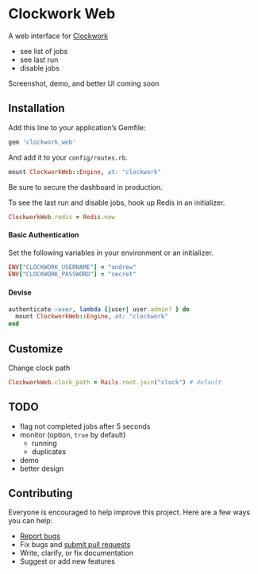# Clockwork Web

A web interface for [Clockwork](https://github.com/tomykaira/clockwork)

- see list of jobs
- see last run
- disable jobs

Screenshot, demo, and better UI coming soon

## Installation

Add this line to your application’s Gemfile:

```ruby
gem 'clockwork_web'
```

And add it to your `config/routes.rb`.

```ruby
mount ClockworkWeb::Engine, at: "clockwork"
```

Be sure to secure the dashboard in production.

To see the last run and disable jobs, hook up Redis in an initializer.

```ruby
ClockworkWeb.redis = Redis.new
```

#### Basic Authentication

Set the following variables in your environment or an initializer.

```ruby
ENV["CLOCKWORK_USERNAME"] = "andrew"
ENV["CLOCKWORK_PASSWORD"] = "secret"
```

#### Devise

```ruby
authenticate :user, lambda {|user| user.admin? } do
  mount ClockworkWeb::Engine, at: "clockwork"
end
```

## Customize

Change clock path

```ruby
ClockworkWeb.clock_path = Rails.root.join("clock") # default
```

## TODO

- flag not completed jobs after 5 seconds
- monitor (option, `true` by default)
  - running
  - duplicates
- demo
- better design

## Contributing

Everyone is encouraged to help improve this project. Here are a few ways you can help:

- [Report bugs](https://github.com/ankane/clockwork_web/issues)
- Fix bugs and [submit pull requests](https://github.com/ankane/clockwork_web/pulls)
- Write, clarify, or fix documentation
- Suggest or add new features
